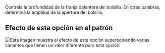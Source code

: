 Controla la profundidad de la franja delantera del bolsillo. En otras palabras, determina la amplitud de la apertura del bolsillo.

## Efecto de esta opción en el patrón

![Esta imagen muestra el efecto de esta opción superponiendo varias variantes que tienen un valor diferente para esta opción](charlie\_frontpocketslantdepth\_sample.svg "Efecto de esta opción en el patrón")
